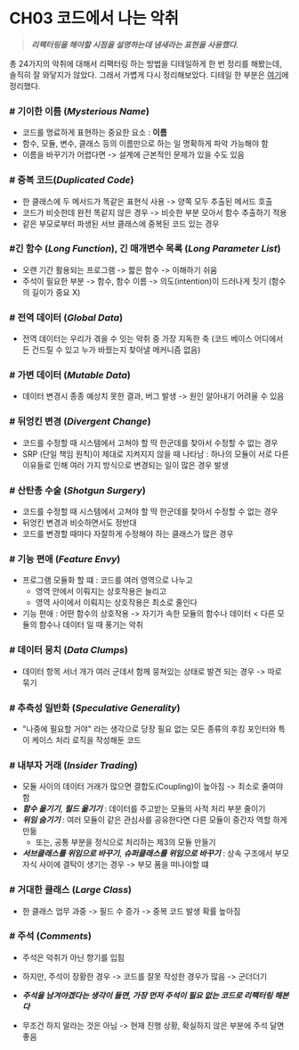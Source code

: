 # CH03 코드에서 나는 악취

> ***리팩터링을 해야할 시점을 설명하는데 냄새라는 표현을 사용했다.***



총 24가지의 악취에 대해서 리팩터링 하는 방법을 디테일하게 한 번 정리를 해봤는데, 솔직히 잘 와닿지가 않았다. 그래서 가볍게 다시 정리해보았다. 디테일 한 부분은 [여기](https://github.com/haeinoh/refactoring-book/blob/main/ch03/README_detail.md)에 정리했다.



### # 기이한 이름 (*Mysterious Name*)

- 코드를 명료하게 표현하는 중요한 요소 : **이름**
- 함수, 모듈, 변수, 클래스 등의 이름만으로 하는 일 명확하게 파악 가능해야 함
- 이름을 바꾸기가 어렵다면 -> 설계에 근본적인 문제가 있을 수도 있음



### # 중복 코드(*Duplicated Code*)

- 한 클래스에 두 메서드가 똑같은 표현식 사용 -> 양쪽 모두 추출된 메서드 호출
- 코드가 비슷한데 완전 똑같지 않은 경우 -> 비슷한 부분 모아서 함수 추출하기 적용
- 같은 부모로부터 파생된 서브 클래스에 중복된 코드 있는 경우



### #긴 함수 (*Long Function*), 긴 매개변수 목록 (*Long Parameter List*)

- 오랜 기간 활용되는 프로그램 -> 짧은 함수 -> 이해하기 쉬움
- 주석이 필요한 부분 -> 함수, 함수 이름 -> 의도(intention)이 드러나게 짓기 (함수의 길이가 중요 X)



### # 전역 데이터 (*Global Data*)

- 전역 데이터는 우리가 겪을 수 잇는 악취 중 가장 지독한 축 (코드 베이스 어디에서든 건드릴 수 있고 누가 바꿨는지 찾아낼 메커니즘 없음) 



### # 가변 데이터 (*Mutable Data*)

- 데이터 변경시 종종 예상치 못한 결과, 버그 발생 -> 원인 알아내기 어려울 수 있음



### # 뒤엉킨 변경 (*Divergent Change*)

- 코드를 수정할 때 시스템에서 고쳐야 할 딱 한군데를 찾아서 수정할 수 없는 경우
- SRP (단일 책임 원칙)이 제대로 지켜지지 않을 때 나타남 : 하나의 모듈이 서로 다른 이유들로 인해 여러 가지 방식으로 변경되는 일이 많은 경우 발생 



### # 산탄총 수술 (*Shotgun Surgery*)

- 코드를 수정할 때 시스템에서 고쳐야 할 딱 한군데를 찾아서 수정할 수 없는 경우
- 뒤엉킨 변경과 비슷하면서도 정반대
- 코드를 변경할 때마다 자잘하게 수정해야 하는 클래스가 많은 경우



### # 기능 편애 (*Feature Envy*)

- 프로그램 모듈화 할 떄 : 코드를 여러 영역으로 나누고
  - 영역 안에서 이뤄지는 상호작용은 늘리고
  - 영역 사이에서 이뤄지는 상호작용은 최소로 줄인다  
- 기능 편애 : 어떤 함수의 상호작용 -> 자기가 속한 모듈의 함수나 데이터 < 다른 모듈의 함수나 데이터 일 때 풍기는 악취



### # 데이터 뭉치 (*Data Clumps*)

- 데이터 항목 서너 개가 여러 군데서 함께 뭉쳐있는 상태로 발견 되는 경우 -> 따로 묶기 



### # 추측성 일반화 (*Speculative Generality*)

- "나중에 필요할 거야" 라는 생각으로 당장 필요 없는 모든 종류의 후킹 포인터와 특이 케이스 처리 로직을 작성해둔 코드



### # 내부자 거래 (*Insider Trading*)

- 모듈 사이의 데이터 거래가 많으면 결합도(Coupling)이 높아짐 -> 최소로 줄여야함
- ***함수 옮기기***, ***필드 옮기기*** : 데이터를 주고받는 모듈의 사적 처리 부분 줄이기 
- ***위임 숨기기*** : 여러 모듈이 같은 관심사를 공유한다면 다른 모듈이 중간자 역할 하게 만듦
  - 또는, 공통 부분을 정식으로 처리하는 제3의 모듈 만들기
- ***서브클래스를 위임으로 바꾸기***, ***슈퍼클래스를 위임으로 바꾸기*** : 상속 구조에서 부모 자식 사이에 결탁이 생기는 경우 -> 부모 품을 떠나야할 떄



### # 거대한 클래스 (*Large Class*)

- 한 클래스 업무 과중 -> 필드 수 증가 -> 중복 코드 발생 확률 높아짐



### # 주석 (*Comments*)

- 주석은 악취가 아닌 향기를 입힘

- 하지만, 주석이 장황한 경우 -> 코드를 잘못 작성한 경우가 많음 -> 군더더기

- ***주석을 남겨야겠다는 생각이 들면, 가장 먼저 주석이 필요 없는 코드로 리팩터링 해본다***

- 무조건 하지 말라는 것은 아님 -> 현재 진행 상황, 확실하지 않은 부분에 주석 달면 좋음

  















